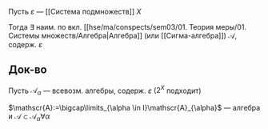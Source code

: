 Пусть $\varepsilon$ — [[Система подмножеств]] $X$

Тогда $\exists$ наим. по вкл. [[hse/ma/conspects/sem03/01. Теория меры/01. Системы множеств/Алгебра|Алгебра]] (или [[Сигма-алгебра]]) $\mathscr{A}$, содерж. $\varepsilon$
## Док-во

Пусть $\mathscr{A}_{\alpha}$ — всевозм. алгебры, содерж. $\varepsilon$ ($2^{X}$ подходит)

$\mathscr{A}:=\bigcap\limits_{\alpha \in I}\mathscr{A}_{\alpha}$ — алгебра и $\mathscr{A}\subset \mathscr{A}_\alpha \forall\alpha$
